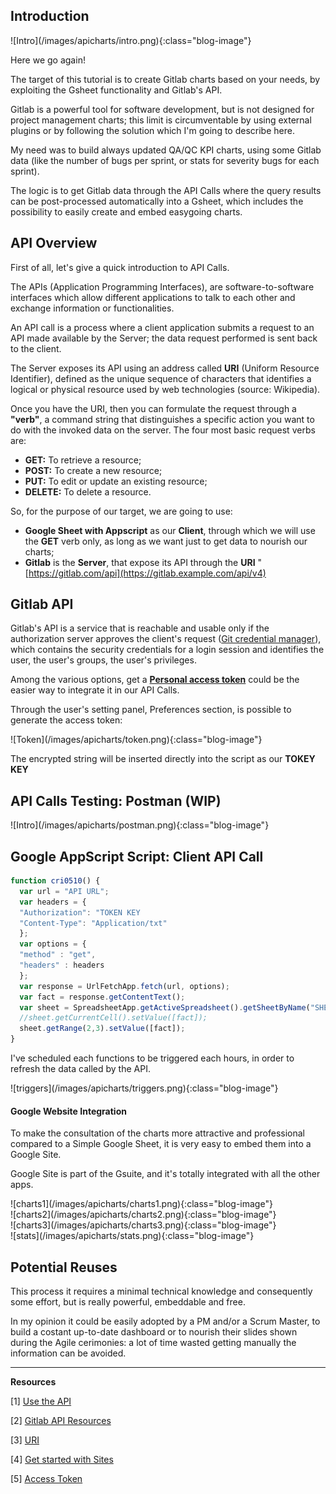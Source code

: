 ## Introduction

<div class="blog-image-container" markdown="1">
![Intro](/images/apicharts/intro.png){:class="blog-image"}
</div>

Here we go again!

The target of this tutorial is to create Gitlab charts based on your needs, by exploiting the Gsheet functionality and Gitlab's API.

Gitlab is a powerful tool for software development, but is not designed for project management charts; this limit is circumventable
by using external plugins or by following the solution which I'm going to describe here.

My need was to build always updated QA/QC KPI charts, using some Gitlab data (like the number of bugs per sprint, or stats for severity bugs for each sprint).

The logic is to get Gitlab data through the API Calls where the query results can be post-processed automatically into a Gsheet, which includes the possibility to easily create and embed easygoing charts.

## API Overview
First of all, let's give a quick introduction to API Calls.

The APIs (Application Programming Interfaces), are software-to-software interfaces which allow different applications to talk to each other and exchange information or functionalities. 

An API call is a process where a client application submits a request to an API made available by the Server; the data request performed is sent back to the client.

The Server exposes its API using an address called **URI** (Uniform Resource Identifier), defined as the unique sequence of characters that identifies a logical or physical resource used by web technologies (source: Wikipedia).

Once you have the URI, then you can formulate the request through a **"verb"**, a command string that distinguishes a specific action you want to do with the invoked data on the server. The four most basic request verbs are:

- **GET:** To retrieve a resource;
- **POST:** To create a new resource;
- **PUT:** To edit or update an existing resource;
- **DELETE:** To delete a resource.

So, for the purpose of our target, we are going to use:

- **Google Sheet with Appscript** as our **Client**, through which we will use the **GET** verb only, as long as we want just to get data to nourish our charts;
- **Gitlab** is the **Server**, that expose its API through the **URI** " [https://gitlab.com/api](https://gitlab.example.com/api/v4)

## Gitlab API

Gitlab's API is a service that is reachable and usable only if the authorization server approves the client's request ([Git credential manager](https://docs.gitlab.com/ee/user/profile/account/two_factor_authentication.html#git-credential-manager)), which contains the security credentials for a login session and identifies the user, the user's groups, the user's privileges.

Among the various options, get a [**Personal access token**](https://docs.gitlab.com/ee/user/profile/personal_access_tokens.html)  could be the easier way to integrate it in our API Calls.

Through the user's setting panel, Preferences section, is possible to generate the access token:

<div class="blog-image-container" markdown="1">
![Token](/images/apicharts/token.png){:class="blog-image"}
</div>

The encrypted string will be inserted directly into the script as our **TOKEY KEY**


## API Calls Testing: Postman (WIP)

<div class="blog-image-container" markdown="1">
![Intro](/images/apicharts/postman.png){:class="blog-image"}
</div>


## Google AppScript Script: Client API Call

```javascript
function cri0510() {
  var url = "API URL";
  var headers = {
  "Authorization": "TOKEN KEY
  "Content-Type": "Application/txt"
  };
  var options = {
  "method" : "get",
  "headers" : headers
  };
  var response = UrlFetchApp.fetch(url, options);
  var fact = response.getContentText();
  var sheet = SpreadsheetApp.getActiveSpreadsheet().getSheetByName("SHEET_NAME");
  //sheet.getCurrentCell().setValue([fact]);
  sheet.getRange(2,3).setValue([fact]);
}
```

I've scheduled each functions to be triggered each hours, in order to refresh the data called by the API.

<div markdown="1" class="blog-image-container">
![triggers](/images/apicharts/triggers.png){:class="blog-image"}
</div>

#### Google Website Integration


To make the consultation of the charts more attractive and professional compared to a Simple Google Sheet, it is very easy to embed them into a Google Site.

Google Site is part of the Gsuite, and it's totally integrated with all the other apps.



<div class="blog-image-container" markdown="1">
![charts1](/images/apicharts/charts1.png){:class="blog-image"}
</div>


<div class="blog-image-container" markdown="1">
![charts2](/images/apicharts/charts2.png){:class="blog-image"}
</div>


<div class="blog-image-container" markdown="1">
![charts3](/images/apicharts/charts3.png){:class="blog-image"}
</div>


<div class="blog-image-container" markdown="1">
![stats](/images/apicharts/stats.png){:class="blog-image"}
</div>


## Potential Reuses

This process it requires a minimal technical knowledge and consequently some effort, but is really powerful, embeddable and free.

In my opinion it could be easily adopted by a PM and/or a Scrum Master, to build a costant up-to-date dashboard or to nourish their slides shown during the Agile cerimonies: a lot of time wasted getting manually the information can be avoided. 

---

**Resources**

[1] [Use the API](https://docs.gitlab.com/ee/api/)

[2] [Gitlab API Resources](https://docs.gitlab.com/ee/api/api_resources.html)

[3] [URI](https://en.wikipedia.org/wiki/Uniform_Resource_Identifier) 

[4] [Get started with Sites](https://support.google.com/a/users/answer/9310491?hl=en)

[5] [Access Token](https://en.wikipedia.org/wiki/Access_token)


